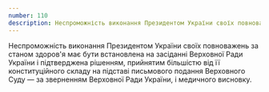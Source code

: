 ```yaml
---
number: 110
description: Неспроможність виконання Президентом України своїх повноважень за станом здоров'я має бути встановлена на засіданні Верховної Ради України і підтверджена рішенням, прийнятим більшістю від її конституційного складу на підставі письмового подання Верховного Суду — за зверненням Верховної Ради України, і медичного висновку.
---
```


Неспроможність виконання Президентом України своїх повноважень за станом здоров'я має бути встановлена на засіданні
Верховної Ради України і підтверджена рішенням, прийнятим більшістю від її конституційного складу на підставі письмового
подання Верховного Суду — за зверненням Верховної Ради України, і медичного висновку.
